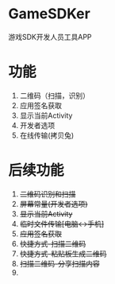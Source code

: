# GameSDKer
游戏SDK开发人员工具APP

# 功能
1. 二维码（扫描，识别）
2. 应用签名获取
3. 显示当前Activity
4. 开发者选项
5. 在线传输(拷贝兔)

# 后续功能
1. ~~二维码识别和扫描~~
2. ~~屏幕常量(开发者选项)~~
3. ~~显示当前Activity~~
4. ~~临时文件传输[电脑<->手机]~~
5. ~~应用签名获取~~
6. ~~快捷方式-扫描二维码~~
7. ~~快捷方式-粘贴板生成二维码~~
8. ~~扫描二维码-分享扫描内容~~
9. 
